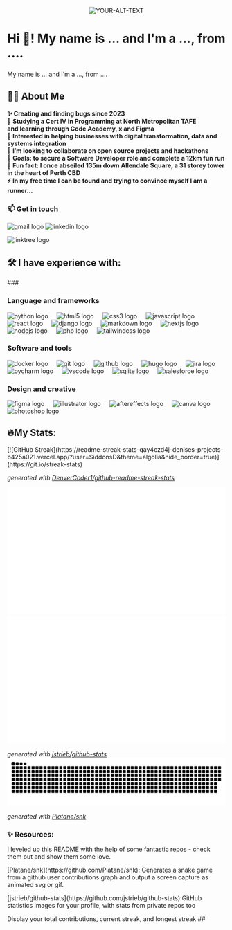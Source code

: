 <div align="center">
<picture>

[//]: # ( <source media="&#40;prefers-color-scheme: dark&#41;" srcset="YOUR-DARKMODE-IMAGE">)

[//]: # ( <source media="&#40;prefers-color-scheme: light&#41;" srcset="YOUR-LIGHTMODE-IMAGE">)
 <img alt="YOUR-ALT-TEXT" src="./github-header-image _siddonsd.png">
</picture>
</div>


<h1 align="left">Hi 👋! My name is ... and I'm a ..., from ....</h1>


###

<p align="left">My name is ... and I'm a ..., from ....</p>

###
<h2 align="left">👩‍💻  About Me</h2>

<p align="left">
<h4>✨ Creating and finding bugs since 2023<br>
🌱 Studying a Cert IV in Programming at North Metropolitan TAFE<br>
and learning through Code Academy, x and Figma<br>
👀 Interested in helping businesses with digital transformation, data and systems integration<br>
💞️ I’m looking to collaborate on open source projects and hackathons<br>
🎯 Goals: to secure a Software Developer role and complete a 12km fun run<br>
🎲 Fun fact: I once abseiled 135m down Allendale Square, a 31 storey tower in the heart of Perth CBD <br>
⚡  In my free time I can be found and trying to convince myself I am a runner...</h4>

###
<h3 align="left">📫  Get in touch</h3>

<div align="left">
  <img src="https://img.shields.io/static/v1?message=Gmail&logo=gmail&label=&color=D14836&logoColor=white&labelColor=&style=for-the-badge" height="25" alt="gmail logo"  />
  <img src="https://img.shields.io/static/v1?message=LinkedIn&logo=linkedin&label=&color=0077B5&logoColor=white&labelColor=&style=for-the-badge" height="25" alt="linkedin logo"  />

[//]: # (  <img src="https://img.shields.io/static/v1?message=Codepen&logo=codepen&label=&color=000000&logoColor=white&labelColor=&style=for-the-badge" height="25" alt="codepen logo"  />)
  <img src="https://img.shields.io/static/v1?message=Linktree&logo=linktree&label=&color=1de9b6&logoColor=white&labelColor=&style=for-the-badge" height="25" alt="linktree logo"  />
</div>

###
<h2 align="left">🛠 I have experience with:</h2>
###
<h3 align="left">Language and frameworks</h3>

<div align="left">
  <img src="https://cdn.jsdelivr.net/gh/devicons/devicon/icons/python/python-original.svg" height="30" alt="python logo"  />
  <img width="12" />
  <img src="https://cdn.jsdelivr.net/gh/devicons/devicon/icons/html5/html5-original.svg" height="30" alt="html5 logo"  />
  <img width="12" />
  <img src="https://cdn.jsdelivr.net/gh/devicons/devicon/icons/css3/css3-original.svg" height="30" alt="css3 logo"  />
  <img width="12" />
  <img src="https://cdn.jsdelivr.net/gh/devicons/devicon/icons/javascript/javascript-original.svg" height="30" alt="javascript logo"  />
  <img width="12" />
  <img src="https://cdn.jsdelivr.net/gh/devicons/devicon/icons/react/react-original.svg" height="30" alt="react logo"  />
  <img width="12" />
  <img src="https://cdn.jsdelivr.net/gh/devicons/devicon/icons/django/django-plain.svg" height="30" alt="django logo"  />
  <img width="12" />
  <img src="https://cdn.jsdelivr.net/gh/devicons/devicon/icons/markdown/markdown-original.svg" height="30" alt="markdown logo"  />
  <img width="12" />
  <img src="https://cdn.jsdelivr.net/gh/devicons/devicon/icons/nextjs/nextjs-original.svg" height="30" alt="nextjs logo"  />
  <img width="12" />
  <img src="https://cdn.jsdelivr.net/gh/devicons/devicon/icons/nodejs/nodejs-original.svg" height="30" alt="nodejs logo"  />
  <img width="12" />
  <img src="https://cdn.jsdelivr.net/gh/devicons/devicon/icons/php/php-original.svg" height="35" alt="php logo"  />
  <img width="12" />
  <img src="https://cdn.jsdelivr.net/gh/devicons/devicon/icons/tailwindcss/tailwindcss-original-wordmark.svg" width="60" alt="tailwindcss logo"  />
  <img width="12" />
<div/>

###

<h3 align="left">Software and tools</h3>

<div align="left">
  <img src="https://cdn.jsdelivr.net/gh/devicons/devicon/icons/docker/docker-original.svg" height="35" alt="docker logo"  />
  <img width="12" />
  <img src="https://cdn.jsdelivr.net/gh/devicons/devicon/icons/git/git-original.svg" height="30" alt="git logo"  />
  <img width="12" />
  <img src="https://cdn.jsdelivr.net/gh/devicons/devicon/icons/github/github-original.svg" height="30" alt="github logo"  />
  <img width="12" />
  <img src="https://cdn.jsdelivr.net/gh/devicons/devicon/icons/hugo/hugo-original.svg" height="30" alt="hugo logo"  />
  <img width="12" />
  <img src="https://cdn.jsdelivr.net/gh/devicons/devicon/icons/jira/jira-original.svg" height="30" alt="jira logo"  />
  <img width="12" />
  <img src="https://cdn.jsdelivr.net/gh/devicons/devicon/icons/pycharm/pycharm-original.svg" height="30" alt="pycharm logo"  />
  <img width="12" />
  <img src="https://cdn.jsdelivr.net/gh/devicons/devicon/icons/vscode/vscode-original.svg" height="30" alt="vscode logo"  />
  <img width="12" />
  <img src="https://cdn.jsdelivr.net/gh/devicons/devicon/icons/sqlite/sqlite-original.svg" height="30" alt="sqlite logo"  />
  <img width="12" />
  <img src="https://cdn.jsdelivr.net/gh/devicons/devicon/icons/salesforce/salesforce-original.svg" height="30" alt="salesforce logo"  />
</div>
 
###
<h3 align="left">Design and creative</h3>

<div align="left">  
  <img src="https://cdn.jsdelivr.net/gh/devicons/devicon/icons/figma/figma-original.svg" height="30" alt="figma logo"  />
  <img width="12" />
  <img src="https://cdn.jsdelivr.net/gh/devicons/devicon/icons/illustrator/illustrator-plain.svg" height="30" alt="illustrator logo"  />
  <img width="12" />
  <img src="https://cdn.jsdelivr.net/gh/devicons/devicon/icons/aftereffects/aftereffects-original.svg" height="30" alt="aftereffects logo"  />
  <img width="12" />
  <img src="https://cdn.jsdelivr.net/gh/devicons/devicon/icons/canva/canva-original.svg" height="30" alt="canva logo"  />
  <img width="12" />
  <img src="https://cdn.jsdelivr.net/gh/devicons/devicon/icons/photoshop/photoshop-plain.svg" height="30" alt="photoshop logo"  />
  <img width="12" />
</div>

###
<h2 align="left">🔥My Stats:</h2>
[![GitHub Streak](https://readme-streak-stats-qay4czd4j-denises-projects-b425a021.vercel.app/?user=SiddonsD&theme=algolia&hide_border=true)](https://git.io/streak-stats)

_generated with [DenverCoder1/github-readme-streak-stats](https://github.com/denvercoder1/github-readme-streak-stats)_

![](https://raw.githubusercontent.com/SiddonsD/github-stats/master/generated/overview.svg#gh-dark-mode-only)
![](https://raw.githubusercontent.com/SiddonsD/github-stats/master/generated/languages.svg#gh-dark-mode-only)

_generated with [jstrieb/github-stats](https://github.com/jstrieb/github-stats)_
<picture>
  <source media="(prefers-color-scheme: dark)" srcset="https://raw.githubusercontent.com/SiddonsD/SiddonsD/output/dist/github-contribution-grid-snake-dark.svg">
  <source media="(prefers-color-scheme: light)" srcset="https://raw.githubusercontent.com/SiddonsD/SiddonsD/output/dist/github-contribution-grid-snake.svg">
  <img alt="github-contribution-grid-snake" src="https://raw.githubusercontent.com/SiddonsD/SiddonsD/output/dist/github-contribution-grid-snake.svg">
</picture>

_generated with [Platane/snk](https://github.com/Platane/snk)_
###
<h3 align="left">✨ Resources:</h3>
<p align="left"> I leveled up this README with the help of some fantastic repos - check them out and show them some love.</p></b>
[Platane/snk](https://github.com/Platane/snk): Generates a snake game from a github user contributions graph and output a screen capture as animated svg or gif.</p></div>
[jstrieb/github-stats](https://github.com/jstrieb/github-stats):GitHub statistics images for your profile, with stats from private repos too</p>
Display your total contributions, current streak, and longest streak 
##

<!---
SiddonsD/SiddonsD is a ✨ special ✨ repository because its `README.md` (this file) appears on your GitHub profile.
You can click the Preview link to take a look at your changes.
--->
</div>

